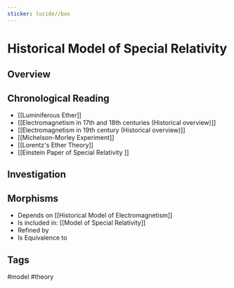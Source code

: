 ```yaml
---
sticker: lucide//box
---
```

# Historical Model of Special Relativity
## Overview

## Chronological Reading
- [[Luminiferous Ether]]
- [[Electromagnetism in 17th and 18th centuries (Historical overview)]]
- [[Electromagnetism in 19th century (Historical overview)]]
- [[Michelson-Morley Experiment]]
- [[Lorentz's Ether Theory]]
- [[Einstein Paper of Special Relativity ]]
## Investigation

## Morphisms
- Depends on
	  [[Historical Model of Electromagnetism]]
- Is included in: 
	  [[Model of Special Relativity]]
- Refined by
- Is Equivalence to

## Tags
#model #theory